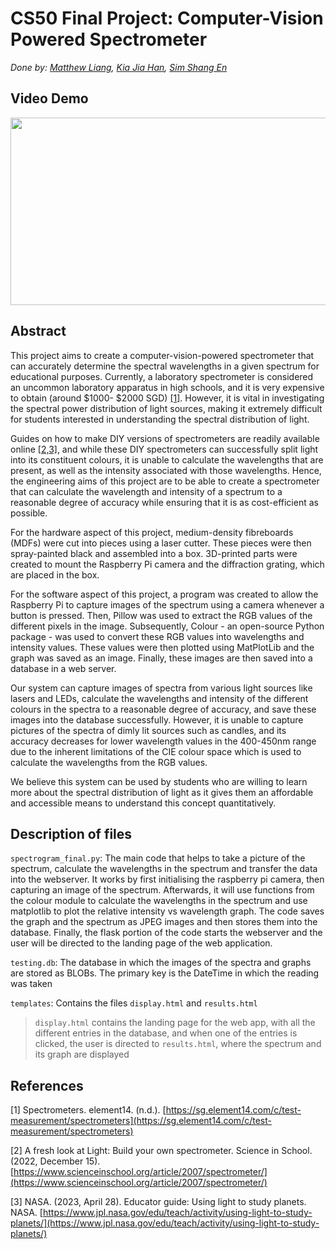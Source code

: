 # CS50 Final Project: Computer-Vision Powered Spectrometer

*Done by: [Matthew Liang](https://github.com/MattLiangYH), [Kia Jia Han](https://github.com/TheKJH), [Sim Shang En](https://github.com/12458)*

## Video Demo

[<img src="https://img.youtube.com/vi/HLN-EeEsldI/hqdefault.jpg" width="600" height="300"
/>](https://www.youtube.com/embed/HLN-EeEsldI)

## Abstract

This project aims to create a computer-vision-powered spectrometer that can accurately determine the spectral wavelengths in a given spectrum for educational purposes. Currently, a laboratory spectrometer is considered an uncommon laboratory apparatus in high schools, and it is very expensive to obtain (around $1000- $2000 SGD) [[1]](#references). However, it is vital in investigating the spectral power distribution of light sources, making it extremely difficult for students interested in understanding the spectral distribution of light.

Guides on how to make DIY versions of spectrometers are readily available online [[2,3]](#references), and while these DIY spectrometers can successfully split light into its constituent colours, it is unable to calculate the wavelengths that are present, as well as the intensity associated with those wavelengths. Hence, the engineering aims of this project are to be able to create a spectrometer that can calculate the wavelength and intensity of a spectrum to a reasonable degree of accuracy while ensuring that it is as cost-efficient as possible.

For the hardware aspect of this project, medium-density fibreboards (MDFs) were cut into pieces using a laser cutter. These pieces were then spray-painted black and assembled into a box. 3D-printed parts were created to mount the Raspberry Pi camera and the diffraction grating, which are placed in the box.

For the software aspect of this project, a program was created to allow the Raspberry Pi to capture images of the spectrum using a camera whenever a button is pressed. Then, Pillow was used to extract the RGB values of the different pixels in the image. Subsequently, Colour - an open-source Python package - was used to convert these RGB values into wavelengths and intensity values. These values were then plotted using MatPlotLib and the graph was saved as an image. Finally, these images are then saved into a database in a web server.

Our system can capture images of spectra from various light sources like lasers and LEDs, calculate the wavelengths and intensity of the different colours in the spectra to a reasonable degree of accuracy, and save these images into the database successfully. However, it is unable to capture pictures of the spectra of dimly lit sources such as candles, and its accuracy decreases for lower wavelength values in the 400-450nm range due to the inherent limitations of the CIE colour space which is used to calculate the wavelengths from the RGB values.

We believe this system can be used by students who are willing to learn more about the spectral distribution of light as it gives them an affordable and accessible means to understand this concept quantitatively.

## Description of files

`spectrogram_final.py`: The main code that helps to take a picture of the spectrum, calculate the wavelengths in the spectrum and transfer the data into the webserver. It works by first initialising the raspberry pi camera, then capturing an image of the spectrum. Afterwards, it will use functions from the colour module to calculate the wavelengths in the spectrum and use matplotlib to plot the relative intensity vs wavelength graph. The code saves the graph and the spectrum as JPEG images and then stores them into the database. Finally, the flask portion of the code starts the webserver and the user will be directed to the landing page of the web application.

`testing.db`: The database in which the images of the spectra and graphs are stored as BLOBs. The primary key is the DateTime in which the reading was taken

`templates`: Contains the files `display.html` and `results.html`

> `display.html` contains the landing page for the web app, with all the different entries in the database, and when one of the entries is clicked, the user is directed to `results.html`, where the spectrum and its graph are displayed

## References

[1] Spectrometers. element14. (n.d.). [https://sg.element14.com/c/test-measurement/spectrometers](https://sg.element14.com/c/test-measurement/spectrometers) 

[2] A fresh look at Light: Build your own spectrometer. Science in School. (2022, December 15). [https://www.scienceinschool.org/article/2007/spectrometer/](https://www.scienceinschool.org/article/2007/spectrometer/) 

[3] NASA. (2023, April 28). Educator guide: Using light to study planets. NASA. [https://www.jpl.nasa.gov/edu/teach/activity/using-light-to-study-planets/](https://www.jpl.nasa.gov/edu/teach/activity/using-light-to-study-planets/)
